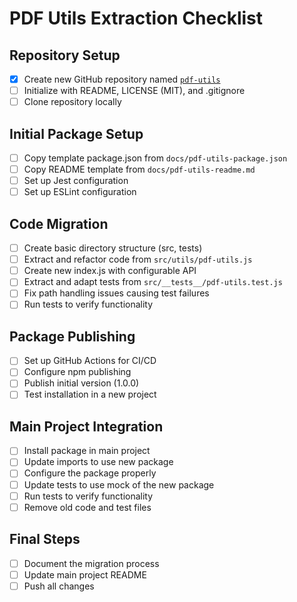 # PDF Utils Extraction Checklist

## Repository Setup

- [x] Create new GitHub repository named [`pdf-utils`](https://github.com/dmitriz/pdf-utils)
- [ ] Initialize with README, LICENSE (MIT), and .gitignore
- [ ] Clone repository locally

## Initial Package Setup

- [ ] Copy template package.json from `docs/pdf-utils-package.json`
- [ ] Copy README template from `docs/pdf-utils-readme.md`
- [ ] Set up Jest configuration
- [ ] Set up ESLint configuration

## Code Migration

- [ ] Create basic directory structure (src, tests)
- [ ] Extract and refactor code from `src/utils/pdf-utils.js`
- [ ] Create new index.js with configurable API
- [ ] Extract and adapt tests from `src/__tests__/pdf-utils.test.js`
- [ ] Fix path handling issues causing test failures 
- [ ] Run tests to verify functionality

## Package Publishing

- [ ] Set up GitHub Actions for CI/CD
- [ ] Configure npm publishing
- [ ] Publish initial version (1.0.0)
- [ ] Test installation in a new project

## Main Project Integration

- [ ] Install package in main project
- [ ] Update imports to use new package
- [ ] Configure the package properly
- [ ] Update tests to use mock of the new package
- [ ] Run tests to verify functionality
- [ ] Remove old code and test files

## Final Steps

- [ ] Document the migration process
- [ ] Update main project README
- [ ] Push all changes
